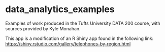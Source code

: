# data_analytics_examples
Examples of work produced in the Tufts University DATA 200 course, with sources provided by Kyle Monahan.

This app is a modification of an R Shiny app found in the following link: https://shiny.rstudio.com/gallery/telephones-by-region.html

